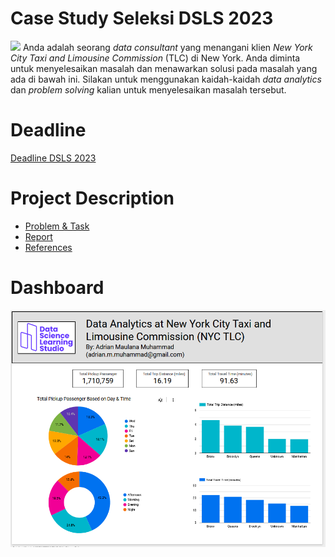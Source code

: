 # Case Study Seleksi DSLS 2023
![](https://s.abcnews.com/images/Business/nyc-taxis-gty-rc-200220_hpMain_16x9_992.jpg)
Anda adalah seorang *data consultant* yang menangani klien *New York City Taxi and Limousine Commission* (TLC) di New York. Anda diminta untuk menyelesaikan masalah dan menawarkan solusi pada masalah yang ada di bawah ini. Silakan untuk menggunakan kaidah-kaidah *data analytics* dan *problem solving* kalian untuk menyelesaikan masalah tersebut.

# Deadline
[Deadline DSLS 2023](https://www.timeanddate.com/counters/fullscreen.html?mode=m&iso=20221221T15&year=2022&month=12&day=21&hour=15&min=0&sec=0&p0=108&msg=Deadline%20DSLS%202023)

# Project Description
- [Problem & Task](https://github.com/adrn-mm/study_case_DSLS/blob/master/resources/markdown/tasks.md)
- [Report](https://github.com/adrn-mm/study_case_DSLS/blob/master/output/file_url.md)
- [References](https://github.com/adrn-mm/study_case_DSLS/blob/master/resources/markdown/references.md)

# Dashboard
![](https://github.com/adrn-mm/study_case_DSLS/blob/master/output/dashboard.png)